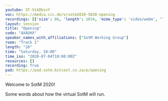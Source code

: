 ```yaml
---
youtube: 3T-VikDbivY
voc: https://media.ccc.de/v/sotm2020-5028-opening
recordings: [{'size': 86, 'length': 1034, 'mime_type': 'video/webm', 'language': 'eng', 'filename': 'sotm2020-5028-eng-Opening_webm-hd.webm', 'state': 'new', 'folder': 'webm-hd', 'high_quality': True, 'width': 1920, 'height': 1080, 'updated_at': '2020-07-09T22:39:10.239+02:00', 'recording_url': 'https://cdn.media.ccc.de/events/sotm/2020/webm-hd/sotm2020-5028-eng-Opening_webm-hd.webm', 'url': 'https://media.ccc.de/public/recordings/47381', 'event_url': 'https://media.ccc.de/public/events/66470e9c-d19d-5670-9918-0248be67c02d', 'conference_url': 'https://media.ccc.de/public/conferences/sotm2020'}, {'size': 35, 'length': 1034, 'mime_type': 'video/webm', 'language': 'eng', 'filename': 'sotm2020-5028-eng-Opening_webm-sd.webm', 'state': 'new', 'folder': 'webm-sd', 'high_quality': False, 'width': 720, 'height': 576, 'updated_at': '2020-07-09T22:27:37.214+02:00', 'recording_url': 'https://cdn.media.ccc.de/events/sotm/2020/webm-sd/sotm2020-5028-eng-Opening_webm-sd.webm', 'url': 'https://media.ccc.de/public/recordings/47379', 'event_url': 'https://media.ccc.de/public/events/66470e9c-d19d-5670-9918-0248be67c02d', 'conference_url': 'https://media.ccc.de/public/conferences/sotm2020'}, {'size': 29, 'length': 1034, 'mime_type': 'video/mp4', 'language': 'eng', 'filename': 'sotm2020-5028-eng-Opening_sd.mp4', 'state': 'new', 'folder': 'h264-sd', 'high_quality': False, 'width': 720, 'height': 576, 'updated_at': '2020-07-09T22:24:54.190+02:00', 'recording_url': 'https://cdn.media.ccc.de/events/sotm/2020/h264-sd/sotm2020-5028-eng-Opening_sd.mp4', 'url': 'https://media.ccc.de/public/recordings/47377', 'event_url': 'https://media.ccc.de/public/events/66470e9c-d19d-5670-9918-0248be67c02d', 'conference_url': 'https://media.ccc.de/public/conferences/sotm2020'}, {'size': 15, 'length': 1034, 'mime_type': 'audio/mpeg', 'language': 'eng', 'filename': 'sotm2020-5028-eng-Opening_mp3.mp3', 'state': 'new', 'folder': 'mp3', 'high_quality': False, 'width': 0, 'height': 0, 'updated_at': '2020-07-09T22:23:40.873+02:00', 'recording_url': 'https://cdn.media.ccc.de/events/sotm/2020/mp3/sotm2020-5028-eng-Opening_mp3.mp3', 'url': 'https://media.ccc.de/public/recordings/47376', 'event_url': 'https://media.ccc.de/public/events/66470e9c-d19d-5670-9918-0248be67c02d', 'conference_url': 'https://media.ccc.de/public/conferences/sotm2020'}, {'size': 74, 'length': 1034, 'mime_type': 'video/mp4', 'language': 'eng', 'filename': 'sotm2020-5028-eng-Opening_hd.mp4', 'state': 'new', 'folder': 'h264-hd', 'high_quality': True, 'width': 1920, 'height': 1080, 'updated_at': '2020-07-09T22:08:25.755+02:00', 'recording_url': 'https://cdn.media.ccc.de/events/sotm/2020/h264-hd/sotm2020-5028-eng-Opening_hd.mp4', 'url': 'https://media.ccc.de/public/recordings/47374', 'event_url': 'https://media.ccc.de/public/events/66470e9c-d19d-5670-9918-0248be67c02d', 'conference_url': 'https://media.ccc.de/public/conferences/sotm2020'}]
layout: session
title: "Opening"
code: "AXAUHX"
speaker_names_with_affiliations: ["SotM Working Group"]
room: "Track 1"
length: "20"
time: "Saturday, 10:00"
time_iso: "2020-07-04T10:00:00Z"
resources: []
recording: True
pad: https://pad.sotm.bitcast.co.za/p/opening
---
```

Welcome to SotM 2020!

Some words about how the virtual SotM will run.
